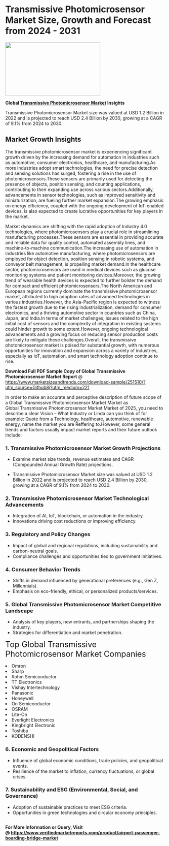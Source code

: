 <H1>Transmissive Photomicrosensor Market Size, Growth and Forecast from 2024 - 2031</H1><img class="aligncenter size-medium wp-image-584254" src="https://thirdeyenews.in/wp-content/uploads/2024/09/Global-Market-Research-300x168.jpeg" alt="" width="300" height="168" /><p><strong>Global&nbsp;<a href="https://www.marketsizeandtrends.com/download-sample/251510/?utm_source=Github8j?utm_medium=221">Transmissive Photomicrosensor Market</a> Insights</strong></p><p>Transmissive Photomicrosensor Market size was valued at USD 1.2 Billion in 2022 and is projected to reach USD 2.4 Billion by 2030, growing at a CAGR of 9.1% from 2024 to 2030.</p><p><h2>Market Growth Insights</h2> <p>The transmissive photomicrosensor market is experiencing significant growth driven by the increasing demand for automation in industries such as automotive, consumer electronics, healthcare, and manufacturing.As more industries adopt smart technologies, the need for precise detection and sensing solutions has surged, fostering a rise in the use of photomicrosensors.These sensors are primarily used for detecting the presence of objects, position sensing, and counting applications, contributing to their expanding use across various sectors.Additionally, advancements in sensor technologies, such as improved sensitivity and miniaturization, are fueling further market expansion.The growing emphasis on energy efficiency, coupled with the ongoing development of IoT-enabled devices, is also expected to create lucrative opportunities for key players in the market.</p> <p>Market dynamics are shifting with the rapid adoption of Industry 4.0 technologies, where photomicrosensors play a crucial role in streamlining manufacturing processes.These sensors are essential in providing accurate and reliable data for quality control, automated assembly lines, and machine-to-machine communication.The increasing use of automation in industries like automotive manufacturing, where photomicrosensors are employed for object detection, position sensing in robotic systems, and conveyor belt management, is propelling market demand.In the healthcare sector, photomicrosensors are used in medical devices such as glucose monitoring systems and patient monitoring devices.Moreover, the growing trend of wearable health devices is expected to further bolster the demand for compact and efficient photomicrosensors.The North American and European regions currently dominate the transmissive photomicrosensor market, attributed to high adoption rates of advanced technologies in various industries.However, the Asia-Pacific region is expected to witness the fastest growth due to the rising industrialization, demand for consumer electronics, and a thriving automotive sector in countries such as China, Japan, and India.In terms of market challenges, issues related to the high initial cost of sensors and the complexity of integration in existing systems could hinder growth to some extent.However, ongoing technological advancements and a growing focus on reducing sensor production costs are likely to mitigate these challenges.Overall, the transmissive photomicrosensor market is poised for substantial growth, with numerous opportunities for innovation and expansion across a variety of industries, especially as IoT, automation, and smart technology adoption continue to rise.</p> <p><span class=""><strong>Download Full PDF Sample Copy of Global Transmissive Photomicrosensor Market Report</strong> @ <a href="https://www.marketsizeandtrends.com/download-sample/251510/?utm_source=Github8j?utm_medium=221" target="_blank">https://www.marketsizeandtrends.com/download-sample/251510/?utm_source=Github8j?utm_medium=221</a></span></p><p>In order to make an accurate and perceptive description of future scope of a Global&nbsp;Transmissive Photomicrosensor Market Market as Global&nbsp;Transmissive Photomicrosensor Market Market of 2025, you need to describe a clear Vision &ndash; What Industry or Linda can you think of for example: Quote from a Technology, healthcare, automotive, renewable energy, name the market you are Reffering to.However, some general trends and factors usually impact market reports and their future outlook include:</p><h3>1.&nbsp;<strong>Transmissive Photomicrosensor Market Growth Projections</strong></h3><ul><li>Examine market size trends, revenue estimates and CAGR (Compounded Annual Growth Rate) projections.</li><li><p>Transmissive Photomicrosensor Market size was valued at USD 1.2 Billion in 2022 and is projected to reach USD 2.4 Billion by 2030, growing at a CAGR of 9.1% from 2024 to 2030.</p></li></ul><h3>2.&nbsp;<strong>Transmissive Photomicrosensor Market Technological Advancements</strong></h3><ul><li>Integration of AI, IoT, blockchain, or automation in the industry.</li><li>Innovations driving cost reductions or improving efficiency.</li></ul><h3>3.&nbsp;<strong>Regulatory and Policy Changes</strong></h3><ul><li>Impact of global and regional regulations, including sustainability and carbon-neutral goals.</li><li>Compliance challenges and opportunities tied to government initiatives.</li></ul><h3>4.&nbsp;<strong>Consumer Behavior Trends</strong></h3><ul><li>Shifts in demand influenced by generational preferences (e.g., Gen Z, Millennials).</li><li>Emphasis on eco-friendly, ethical, or personalized products/services.</li></ul><h3>5.&nbsp;<strong>Global Transmissive Photomicrosensor Market Competitive Landscape</strong></h3><ul><li>Analysis of key players, new entrants, and partnerships shaping the industry.</li><li>Strategies for differentiation and market penetration.</li></ul><p data-pm-slice="1 1 []"><span style="color: inherit; font-family: inherit; font-size: 25px;">Top Global Transmissive Photomicrosensor Market Companies</span></p><div class="" data-test-id=""><p><li>Omron</li><li> Sharp</li><li> Rohm Semiconductor</li><li> TT Electronics</li><li> Vishay Intertechnology</li><li> Panasonic</li><li> Honeywell</li><li> On Semiconductor</li><li> OSRAM</li><li> Lite-On</li><li> Everlight Electronics</li><li> Kingbright Electronic</li><li> Toshiba</li><li> KODENSHI</li></p></div><h3>6.&nbsp;<strong>Economic and Geopolitical Factors</strong></h3><ul><li>Influence of global economic conditions, trade policies, and geopolitical events.</li><li>Resilience of the market to inflation, currency fluctuations, or global crises.</li></ul><h3>7.&nbsp;<strong>Sustainability and ESG (Environmental, Social, and Governance)</strong></h3><ul><li>Adoption of sustainable practices to meet ESG criteria.</li><li>Opportunities in green technologies and circular economy principles.</li></ul><h2><strong style="font-size: 14px;">For More Information or Query, Visit @&nbsp;</strong><a style="background-color: #ffffff; font-size: 14px;" href="https://www.marketsizeandtrends.com/report/transmissive-photomicrosensor-market/" target="_blank">https://www.verifiedmarketreports.com/product/airport-passenger-boarding-bridge-market</a></h2>